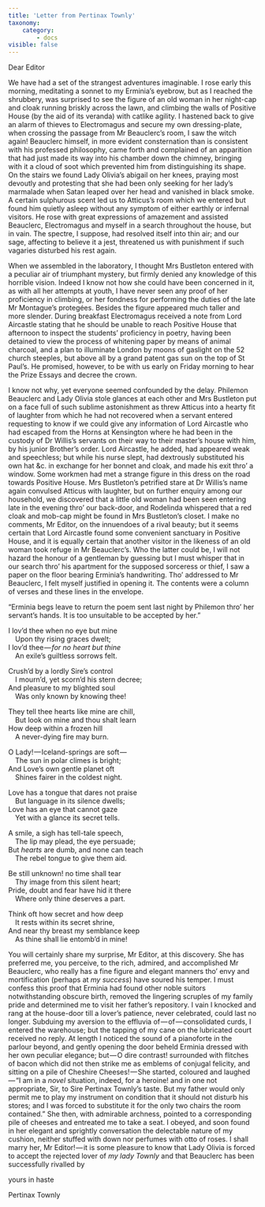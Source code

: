 ```yaml
---
title: 'Letter from Pertinax Townly'
taxonomy:
    category:
        - docs
visible: false
---
```


Dear Editor

We have had a set of the strangest adventures imaginable. I rose early this morning, meditating a sonnet to my Erminia’s eyebrow, but as I reached the shrubbery, was surprised to see the figure of an old woman in her night-cap and cloak running briskly across the lawn, and climbing the walls of Positive House (by the aid of its veranda) with catlike agility. I hastened back to give an alarm of thieves to Electromagus and secure my own dressing-plate, when crossing the passage from Mr Beauclerc’s room, I saw the witch again! Beauclerc himself, in more evident consternation than is consistent with his professed philosophy, came forth and complained of an apparition that had just made its way into his chamber down the chimney, bringing with it a cloud of soot which prevented him from distinguishing its shape. On the stairs we found Lady Olivia’s abigail on her knees, praying most devoutly and protesting that she had been only seeking for her lady’s marmalade when Satan leaped over her head and vanished in black smoke. A certain sulphurous scent led us to Atticus’s room which we entered but found him quietly asleep without any symptom of either earthly or infernal visitors. He rose with great expressions of amazement and assisted Beauclerc, Electromagus and myself in a search throughout the house, but in vain. The spectre, I suppose, had resolved itself into thin air; and our sage, affecting to believe it a jest, threatened us with punishment if such vagaries disturbed his rest again.

When we assembled in the laboratory, I thought Mrs Bustleton entered with a peculiar air of triumphant mystery, but firmly denied any knowledge of this horrible vision. Indeed I know not how she could have been concerned in it, as with all her attempts at youth, I have never seen any proof of her proficiency in climbing, or her fondness for performing the duties of the late Mr Montague’s protegées. Besides the figure appeared much taller and more slender. During breakfast Electromagus received a note from Lord Aircastle stating that he should be unable to reach Positive House that afternoon to inspect the students’ proficiency in poetry, having been detained to view the process of whitening paper by means of animal charcoal, and a plan to illuminate London by moons of gaslight on the 52 church steeples, but above all by a grand patent gas sun on the top of St Paul’s. He promised, however, to be with us early on Friday morning to hear the Prize Essays and decree the crown.

I know not why, yet everyone seemed confounded by the delay. Philemon Beauclerc and Lady Olivia stole glances at each other and Mrs Bustleton put on a face full of such sublime astonishment as threw Atticus into a hearty fit of laughter from which he had not recovered when a servant entered requesting to know if we could give any information of Lord Aircastle who had escaped from the Horns at Kensington where he had been in the custody of Dr Willis’s servants on their way to their master’s house with him, by his junior Brother’s order. Lord Aircastle, he added, had appeared weak and speechless; but while his nurse slept, had dextrously substituted his own hat &c. in exchange for her bonnet and cloak, and made his exit thro’ a window. Some workmen had met a strange figure in this dress on the road towards Positive House. Mrs Bustleton’s petrified stare at Dr Willis’s name again convulsed Atticus with laughter, but on further enquiry among our household, we discovered that a little old woman had been seen entering late in the evening thro’ our back-door, and Rodelinda whispered that a red cloak and mob-cap might be found in Mrs Bustleton’s closet. I make no comments, Mr Editor, on the innuendoes of a rival beauty; but it seems certain that Lord Aircastle found some convenient sanctuary in Positive House, and it is equally certain that another visitor in the likeness of an old woman took refuge in Mr Beauclerc’s. Who the latter could be, I will not hazard the honour of a gentleman by guessing but I must whisper that in our search thro’ his apartment for the supposed sorceress or thief, I saw a paper on the floor bearing Erminia’s handwriting. Tho’ addressed to Mr Beauclerc, I felt myself justified in opening it. The contents were a column of verses and these lines in the envelope.  

“Erminia begs leave to return the poem sent last night by Philemon thro’ her servant’s hands. It is too unsuitable to be accepted by her.”

I lov’d thee when no eye but mine  
&emsp;Upon thy rising graces dwelt;  
I lov’d thee — *for no heart but thine*  
&emsp;An exile’s guiltless sorrows felt.  

Crush’d by a lordly Sire’s control  
&emsp;I mourn’d, yet scorn’d his stern decree;  
And pleasure to my blighted soul  
&emsp;Was only known by knowing thee!  

They tell thee hearts like mine are chill,  
&emsp;But look on mine and thou shalt learn  
How deep within a frozen hill  
&emsp;A never-dying fire may burn.    

O Lady! — Iceland-springs are soft —   
&emsp;The sun in polar climes is bright;  
And Love’s own gentle planet oft  
&emsp;Shines fairer in the coldest night.  

Love has a tongue that dares not praise  
&emsp;But language in its silence dwells;  
Love has an eye that cannot gaze  
&emsp;Yet with a glance its secret tells.  

A smile, a sigh has tell-tale speech,  
&emsp;The lip may plead, the eye persuade;  
But *hearts* are dumb, and none can teach  
&emsp;The rebel tongue to give them aid.  

Be still unknown! no time shall tear  
&emsp;Thy image from this silent heart;  
Pride, doubt and fear have hid it there  
&emsp;Where only thine deserves a part.  

Think oft how secret and how deep  
&emsp;It rests within its secret shrine,  
And near thy breast my semblance keep  
&emsp;As thine shall lie entomb’d in mine!

You will certainly share my surprise, Mr Editor, at this discovery. She has preferred me, you perceive, to the rich, admired, and accomplished Mr Beauclerc, who really has a fine figure and elegant manners tho’ envy and mortification (perhaps at *my success*) have soured his temper. I must confess this proof that Erminia had found other noble suitors notwithstanding obscure birth, removed the lingering scruples of my family pride and determined me to visit her father’s repository. I vain I knocked and rang at the house-door till a lover’s patience, never celebrated, could last no longer. Subduing my aversion to the effluvia of — of — consolidated curds, I entered the warehouse; but the tapping of my cane on the lubricated court received no reply. At length I noticed the sound of a pianoforte in the parlour beyond, and gently opening the door beheld Erminia dressed with her own peculiar elegance; but — O dire contrast! surrounded with flitches of bacon which did not then strike me as emblems of conjugal felicity, and sitting on a pile of Cheshire Cheeses! — She started, coloured and laughed — “I am in a *novel* situation, indeed, for a heroine! and in one not appropriate, Sir, to Sire Pertinax Townly’s taste. But my father would only permit me to play my instrument on condition that it should not disturb his stores; and I was forced to substitute it for the only two chairs the room contained.” She then, with admirable archness, pointed to a corresponding pile of cheeses and entreated me to take a seat. I obeyed, and soon found in her elegant and sprightly conversation the delectable nature of my cushion, neither stuffed with down nor perfumes with otto of roses. I shall marry her, Mr Editor! — it is some pleasure to know that Lady Olivia is forced to accept the rejected lover of *my lady Townly* and that Beauclerc has been successfully rivalled by

yours in haste  

Pertinax Townly
